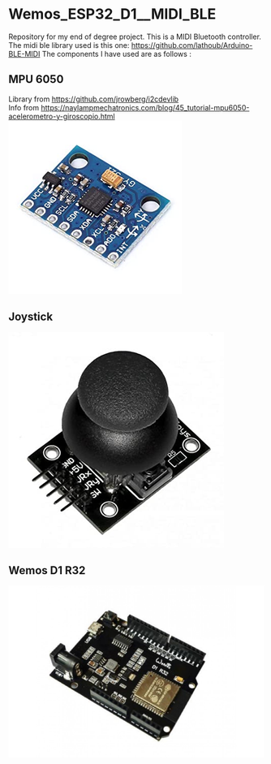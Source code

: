 # Wemos_ESP32_D1__MIDI_BLE
Repository for my end of degree project. This is a MIDI Bluetooth controller.
The midi ble library used is this one: https://github.com/lathoub/Arduino-BLE-MIDI 
The components I have used are as follows :

## MPU 6050
Library from https://github.com/jrowberg/i2cdevlib  
Info from https://naylampmechatronics.com/blog/45_tutorial-mpu6050-acelerometro-y-giroscopio.html
![mpu](https://github.com/AliciaElizabeta/Wemos_ESP32_D1__MIDI_BLE/blob/main/ImgProyecto/6122aJPEBTL._SX342_.jpg)

## Joystick
![joystickimg](https://github.com/AliciaElizabeta/Wemos_ESP32_D1__MIDI_BLE/blob/main/ImgProyecto/41CScnrMzFL._SX425_.jpg)

## Wemos D1 R32
![wemos img](https://github.com/AliciaElizabeta/Wemos_ESP32_D1__MIDI_BLE/blob/main/ImgProyecto/wemosimg.jpeg)

